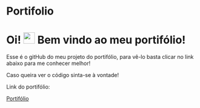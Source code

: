 # Portifolio
# Oi! <img src="https://raw.githubusercontent.com/MartinHeinz/MartinHeinz/master/wave.gif" width="30px"> Bem vindo ao meu portifólio!

Esse é o gitHub do meu projeto do portifólio, para vê-lo basta clicar no link abaixo para me conhecer melhor!

Caso queira ver o código sinta-se à vontade!

Link do portifólio:

<a href="https://portifolio-luis.surge.sh" target="_blank"> Portifólio </a>
